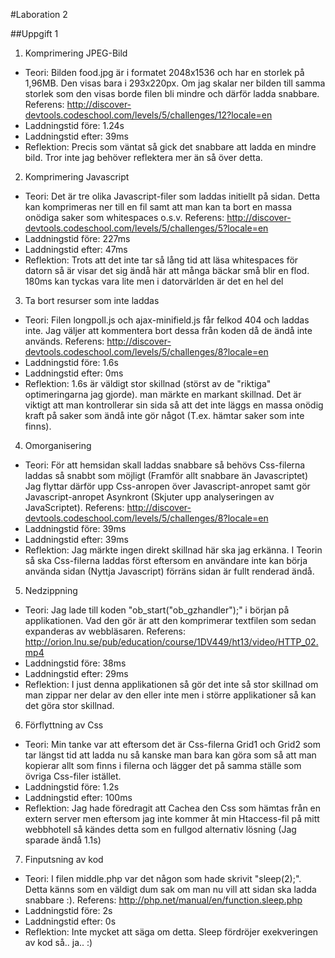 #Laboration 2

##Uppgift 1

1. Komprimering JPEG-Bild
 - Teori: Bilden food.jpg är i formatet 2048x1536 och har en storlek på 1,96MB. Den visas bara i 293x220px. Om jag skalar ner bilden till samma storlek som den visas borde filen bli mindre och därför ladda snabbare. Referens: http://discover-devtools.codeschool.com/levels/5/challenges/12?locale=en 
 - Laddningstid före: 1.24s
 - Laddningstid efter: 39ms
 - Reflektion: Precis som väntat så gick det snabbare att ladda en mindre bild. Tror inte jag behöver reflektera mer än så över detta.
2. Komprimering Javascript
 - Teori: Det är tre olika Javascript-filer som laddas initiellt på sidan. Detta kan komprimeras ner till en fil samt att man kan ta bort en massa onödiga saker som whitespaces o.s.v. Referens: http://discover-devtools.codeschool.com/levels/5/challenges/5?locale=en 
 - Laddningstid före: 227ms
 - Laddningstid efter: 47ms
 - Reflektion: Trots att det inte tar så lång tid att läsa whitespaces för datorn så är visar det sig ändå här att många bäckar små blir en flod. 180ms kan tyckas vara lite men i datorvärlden är det en hel del
3. Ta bort resurser som inte laddas
 - Teori: Filen longpoll.js och ajax-minifield.js får felkod 404 och laddas inte. Jag väljer att kommentera bort dessa från koden då de ändå inte används. Referens: http://discover-devtools.codeschool.com/levels/5/challenges/8?locale=en
 - Laddningstid före: 1.6s
 - Laddningstid efter: 0ms
 - Reflektion: 1.6s är väldigt stor skillnad (störst av de "riktiga" optimeringarna jag gjorde). man märkte en markant skillnad. Det är viktigt att man kontrollerar sin sida så att det inte läggs en massa onödig kraft på saker som ändå inte gör något (T.ex. hämtar saker som inte finns). 
4. Omorganisering
 - Teori: För att hemsidan skall laddas snabbare så behövs Css-filerna laddas så snabbt som möjligt (Framför allt snabbare än Javascriptet) Jag flyttar därför upp Css-anropen över Javascript-anropet samt gör Javascript-anropet Asynkront (Skjuter upp analyseringen av JavaScriptet). Referens: http://discover-devtools.codeschool.com/levels/5/challenges/8?locale=en 
 - Laddningstid före: 39ms
 - Laddningstid efter: 39ms
 - Reflektion: Jag märkte ingen direkt skillnad här ska jag erkänna. I Teorin så ska Css-filerna laddas först eftersom en användare inte kan börja använda sidan (Nyttja Javascript) förräns sidan är fullt renderad ändå.
5. Nedzippning
 - Teori: Jag lade till koden "ob_start("ob_gzhandler");" i början på applikationen. Vad den gör är att den komprimerar textfilen som sedan expanderas av webbläsaren. Referens: http://orion.lnu.se/pub/education/course/1DV449/ht13/video/HTTP_02.mp4
 - Laddningstid före: 38ms
 - Laddningstid efter: 29ms
 - Reflektion: I just denna applikationen så gör det inte så stor skillnad om man zippar ner delar av den eller inte men i större applikationer så kan det göra stor skillnad.
6. Förflyttning av Css
 - Teori: Min tanke var att eftersom det är Css-filerna Grid1 och Grid2 som tar längst tid att ladda nu så kanske man bara kan göra som så att man kopierar allt som finns i filerna och lägger det på samma ställe som övriga Css-filer istället.
 - Laddningstid före: 1.2s
 - Laddningstid efter: 100ms
 - Reflektion: Jag hade föredragit att Cachea den Css som hämtas från en extern server men eftersom jag inte kommer åt min Htaccess-fil på mitt webbhotell så kändes detta som en fullgod alternativ lösning (Jag sparade ändå 1.1s)
7. Finputsning av kod
 - Teori: I filen middle.php var det någon som hade skrivit "sleep(2);". Detta känns som en väldigt dum sak om man nu vill att sidan ska ladda snabbare :). Referens: http://php.net/manual/en/function.sleep.php
 - Laddningstid före: 2s
 - Laddningstid efter: 0s
 - Reflektion: Inte mycket att säga om detta. Sleep fördröjer exekveringen av kod så.. ja.. :)

